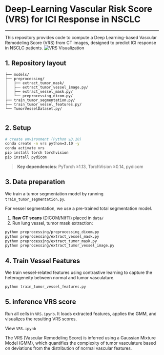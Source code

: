 # Deep‑Learning Vascular Risk Score (VRS) for ICI Response in NSCLC
---
This repository provides code to compute a Deep Learning-based Vascular Remodeling Score (VRS) from CT images, designed to predict ICI response in NSCLC patients.
![VRS Visualization](img.jpg)

## 1. Repository layout

```
├── models/
├── preprocessing/
│   ├── extract_tumor_mask/
│   ├── extract_tumor_vessel_image.py/
│   ├── extract_vessel_mask.py/
│   └── preprocessing_dicom.py/
├── train_tumor_segmentation.py/
├── train_tumor_vessel_features.py/
└── TumorVesselDataset.py/
 
```

## 2. Setup

```bash
# create environment (Python ≥3.10)
conda create -n vrs python=3.10 -y
conda activate vrs
pip install torch torchvision
pip install pydicom

```

> **Key dependencies**: PyTorch ≥1.13, TorchVision ≥0.14, pydicom

## 3. Data preparation

We train a tumor segmentation model by running `train_tumor_segmentation.py`.

For vessel segmentation, we use a pre-trained total segmentation model.

1. **Raw CT scans** (DICOM/NIfTI) placed in `data/` 
2. Run lung vessel, tumor mask extraction:

```bash
python preprocessing/preprocessing_dicom.py 
python preprocessing/extract_vessel_mask.py 
python preprocessing/extract_tumor_mask.py 
python preprocessing/extract_tumor_vessel_image.py 
```

## 4. Train Vessel Features

We train vessel-related features using contrastive learning to capture the heterogeneity between normal and tumor vasculature.

```bash
python train_tumor_vessel_features.py 
```
## 5. inference VRS score
Run all cells in `VRS.ipynb`. It loads extracted features, applies the GMM, and visualizes the resulting VRS scores.

View `VRS.ipynb`

The VRS (Vascular Remodeling Score) is inferred using a Gaussian Mixture Model (GMM), which quantifies the complexity of tumor vasculature based on deviations from the distribution of normal vascular features.